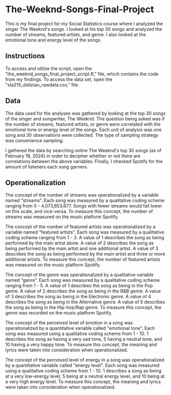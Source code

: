 # The-Weeknd-Songs-Final-Project
This is my final project for my Social Statistics course where I analyzed the singer The Weeknd's songs. I looked at his top 30 songs and analyzed the number of streams, featured artists, and genre. I also looked at the emotional tone and energy level of the songs.

## **Instructions**
To access and utilize the script, open the "the_weeknd_songs_final_project_script.R," file, which contains the code from my findings. To access the data set, open the "sta215_didizian_rawdata.csv," file.

## **Data**
The data used for the analyses was gathered by looking at the top 30 songs of the singer and songwriter, The Weeknd. The question being asked was if the number of streams, featured artists, or genre were correlated with the emotional tone or energy level of the songs. Each unit of analysis was one song and 30 observations were collected. The type of sampling strategy was convenience sampling.

I gathered the data by searching online The Weeknd's top 30 songs (as of February 18, 2024) in order to decipher whether or not there are correlations between the above variables. Finally, I checked Spotify for the amount of listeners each song garners.

## **Operationalization**
The concept of the number of streams was operationalized by a variable named “streams”. Each song was measured by a qualitative coding scheme ranging from 0 - 4,073,653,677. Songs with fewer streams would fall lower on this scale, and vice-versa. To measure this concept, the number of streams was measured on the music platform Spotify.

The concept of the number of featured artists was operationalized by a variable named “featured artists”. Each song was measured by a qualitative coding scheme ranging from 1 - 3. A value of 1 describes the song as being performed by the main artist alone. A value of 2 describes the song as being performed by the main artist and one additional artist. A value of 3 describes the song as being performed by the main artist and three or more additional artists. To measure this concept, the number of featured artists was measured on the music platform Spotify.

The concept of the genre was operationalized by a qualitative variable named “genre”. Each song was measured by a qualitative coding scheme ranging from 1 - 5. A value of 1 describes the song as being in the Pop genre. A value of 2 describes the song as being in the R&B genre. A value of 3 describes the song as being in the Electronic genre. A value of 4 describes the song as being in the Alternative genre. A value of 5 describes the song as being in the Hip-hop/Rap genre. To measure this concept, the genre was recorded on the music platform Spotify. 

The concept of the perceived level of emotion in a song was operationalized by a quantitative variable called "emotional tone". Each song was measured using a qualitative coding scheme from 1 - 10. 1 describes the song as having a very sad tone, 5 having a neutral tone, and 10 having a very happy tone. To measure this concept, the meaning and lyrics were taken into consideration when operationalized. 

The concept of the perceived level of energy in a song was operationalized by a quantitative variable called "energy level". Each song was measured using a qualitative coding scheme from 1 - 10. 1 describes a song as being at a very low-energy level, 5 being at a neutral energy level, and 10 being at a very high energy level. To measure this concept, the meaning and lyrics were taken into consideration when operationalized. 

